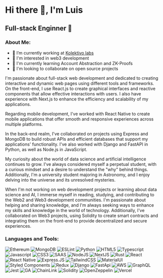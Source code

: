 # Hi there 👋, I'm Luis
## Full-stack Enginner 🚀
### About Me:
- 🔭 I’m currently working at [Kolektivo labs](https://www.kolektivo.co/)
- 👀 I'm interested in web3 development 
- 🌱 I'm currently learning Account Abstraction and ZK-Proofs
- 💞️ I'm looking to collaborate on open source projects

I'm passionate about full-stack web development and dedicated to creating interactive and dynamic web pages using different tools and frameworks. On the front-end, I use React.js to create graphical interfaces and reactive components that allow effective interactions with users. I also have experience with Next.js to enhance the efficiency and scalability of my applications.

Regarding mobile development, I've worked with React Native to create mobile applications that offer smooth and responsive experiences across multiple platforms.

In the back-end realm, I've collaborated on projects using Express and MongoDB to build robust APIs and efficient databases that support my applications' functionality. I've also worked with Django and FastAPI in Python, as well as Node.js in JavaScript.

My curiosity about the world of data science and artificial intelligence continues to grow. I've always considered myself a perpetual student, with a curious mindset and a desire to understand the "why" behind things. Additionally, I'm a university student majoring in Astronomy, and I enjoy delving into the universe and its unresolved mysteries.

When I'm not working on web development projects or learning about data science and AI, I immerse myself in reading, studying, and contributing to the Web2 and Web3 development communities. I'm passionate about helping and sharing knowledge, and I'm always seeking ways to enhance my skills and knowledge in the world of technology. Additionally, I've collaborated on Web3 projects, using Solidity to create smart contracts and integrating them on the front-end to provide decentralized and secure experiences.

<h3 align="left">Languages and Tools:</h3>

![Ethereum](https://img.shields.io/badge/Ethereum-3C3C3D?style=for-the-badge&logo=Ethereum&logoColor=white)
![MongoDB](https://img.shields.io/badge/MongoDB-4EA94B?style=for-the-badge&logo=mongodb&logoColor=white)
![ESLint](https://img.shields.io/badge/eslint-3A33D1?style=for-the-badge&logo=eslint&logoColor=white)
![Python](https://img.shields.io/badge/Python-3776AB?style=for-the-badge&logo=python&logoColor=white)
![HTML5](https://img.shields.io/badge/HTML5-E34F26?style=for-the-badge&logo=html5&logoColor=white)
![Typescript](https://img.shields.io/badge/TypeScript-007ACC?style=for-the-badge&logo=typescript&logoColor=white)
![Javascript](https://img.shields.io/badge/JavaScript-F7DF1E?style=for-the-badge&logo=javascript&logoColor=black)
![CSS3](https://img.shields.io/badge/CSS3-1572B6?style=for-the-badge&logo=css3&logoColor=white)
![SAAS](https://img.shields.io/badge/Sass-CC6699?style=for-the-badge&logo=sass&logoColor=white)
![NodeJS](https://img.shields.io/badge/Node.js-43853D?style=for-the-badge&logo=node.js&logoColor=white)
![NextJS](https://img.shields.io/badge/next%20js-000000?style=for-the-badge&logo=nextdotjs&logoColor=white)
![Rust](https://img.shields.io/badge/Rust-000000?style=for-the-badge&logo=rust&logoColor=white)
![React](https://img.shields.io/badge/React-20232A?style=for-the-badge&logo=react&logoColor=61DAFB)
![React Native](https://img.shields.io/badge/React_Native-20232A?style=for-the-badge&logo=react&logoColor=61DAFB)
![Express.JS](https://img.shields.io/badge/Express.js-404D59?style=for-the-badge)
![TailwindCSS](https://img.shields.io/badge/Tailwind_CSS-38B2AC?style=for-the-badge&logo=tailwind-css&logoColor=white)
![MaterialUI](https://img.shields.io/badge/Material--UI-0081CB?style=for-the-badge&logo=material-ui&logoColor=white)
![Styled Components](https://img.shields.io/badge/styled--components-DB7093?style=for-the-badge&logo=styled-components&logoColor=white)
![Redux](https://img.shields.io/badge/Redux-593D88?style=for-the-badge&logo=redux&logoColor=white)
![Django](https://img.shields.io/badge/Django-092E20?style=for-the-badge&logo=django&logoColor=white)
![FastApi](https://img.shields.io/badge/fastapi-109989?style=for-the-badge&logo=FASTAPI&logoColor=white)
![AWS](https://img.shields.io/badge/Amazon_AWS-232F3E?style=for-the-badge&logo=amazon-aws&logoColor=white)
![GraphQL](https://img.shields.io/badge/GraphQl-E10098?style=for-the-badge&logo=graphql&logoColor=white)
![Jest](https://img.shields.io/badge/Jest-323330?style=for-the-badge&logo=Jest&logoColor=white)
![GA](https://img.shields.io/badge/Google%20Analytics-E37400?style=for-the-badge&logo=google%20analytics&logoColor=white)
![ChainLink](https://img.shields.io/badge/chainlink-375BD2?style=for-the-badge&logo=chainlink&logoColor=white)
![Solidity](https://img.shields.io/badge/Solidity-e6e6e6?style=for-the-badge&logo=solidity&logoColor=black)
![OpenZeppelin](https://img.shields.io/badge/OpenZeppelin-4E5EE4?logo=OpenZeppelin&logoColor=fff&style=for-the-badge)
![Vercel](https://img.shields.io/badge/Vercel-000000?style=for-the-badge&logo=vercel&logoColor=white)

